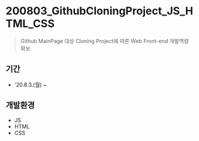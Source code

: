 # 200803_GithubCloningProject_JS_HTML_CSS
> Github MainPage 대상 Cloning Project에 따른 Web Front-end 개발역량 확보

## 기간
* '20.8.3.(월) ~

## 개발환경
* JS
* HTML
* CSS
